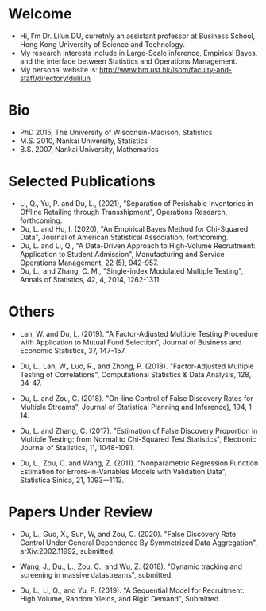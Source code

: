 # Welcome
- Hi, I’m Dr. Lilun DU, curretnly an assistant professor at Business School, Hong Kong University of Science and Technology.
- My research interests include in Large-Scale inference, Empirical Bayes, and the interface between Statistics and Operations Management.
- My personal website is: http://www.bm.ust.hk/isom/faculty-and-staff/directory/dulilun

# Bio
- PhD 2015, The University of Wisconsin-Madison, Statistics
- M.S. 2010, Nankai University, Statistics
- B.S. 2007, Nankai University, Mathematics

# Selected Publications
- Li, Q., Yu, P. and Du, L., (2021), "Separation of Perishable Inventories in Offline Retailing through Transshipment", Operations Research, forthcoming.
- Du, L. and Hu, I. (2020), "An Empirical Bayes Method for Chi-Squared Data", Journal of American Statistical Association, forthcoming.
- Du, L. and Li, Q., "A Data-Driven Approach to High-Volume Recruitment: Application to Student Admission", Manufacturing and Service Operations Management, 22 (5), 942-957.
- Du, L., and Zhang, C. M., "Single-index Modulated Multiple Testing", Annals of Statistics, 42, 4, 2014, 1262-1311

# Others
- Lan, W. and Du, L. (2019). "A Factor-Adjusted Multiple Testing Procedure with Application to Mutual Fund Selection", Journal of Business and Economic Statistics, 37, 147-157.

- Du, L., Lan, W., Luo, R., and Zhong, P. (2018). "Factor-Adjusted Multiple Testing of Correlations", Computational Statistics \& Data Analysis, 128, 34-47.

- Du, L. and Zou, C. (2018). "On-line Control of False Discovery Rates for Multiple Streams", Journal of Statistical Planning and Inference}, 194, 1-14.

- Du, L. and Zhang, C. (2017). "Estimation of False Discovery Proportion in Multiple Testing: from Normal to Chi-Squared Test Statistics", Electronic Journal of Statistics, 11, 1048-1091.

- Du, L., Zou, C. and Wang, Z. (2011). "Nonparametric Regression Function Estimation for Errors-in-Variables Models with Validation Data", Statistica Sinica, 21, 1093--1113.

# Papers Under Review
- Du, L., Guo, X., Sun, W, and Zou, C. (2020). "False Discovery Rate Control Under General Dependence By Symmetrized Data Aggregation", arXiv:2002.11992, submitted.

- Wang, J., Du., L., Zou, C., and Wu, Z. (2018). "Dynamic tracking and screening in massive datastreams", submitted.

- Du, L., Li, Q., and Yu, P. (2019). "A Sequential Model for Recruitment: High Volume, Random Yields, and Rigid Demand", Submitted.


<!---
dulilun/dulilun is a ✨ special ✨ repository because its `README.md` (this file) appears on your GitHub profile.
You can click the Preview link to take a look at your changes.
--->
